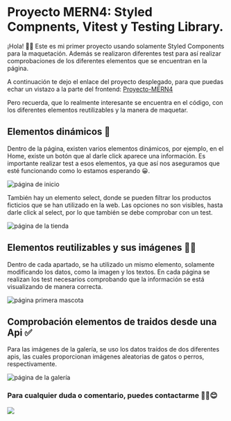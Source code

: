 # Proyecto MERN4: Styled Compnents, Vitest y Testing Library.

¡Hola! 👋🏽 Este es mi primer proyecto usando solamente Styled Components para la maquetación. Además se realizaron diferentes test para
así realizar comprobaciones de los diferentes elementos que se encuentran en la página.

A continuación te dejo el enlace del proyecto desplegado, para que puedas echar un vistazo a la parte del frontend:
[Proyecto-MERN4](https://proyecto-juegos-brisna-paez.netlify.app/)

Pero recuerda, que lo realmente interesante se encuentra en el código, con los diferentes elementos reutilizables y la manera de maquetar.

## Elementos dinámicos 🤔

Dentro de la página, existen varios elementos dinámicos, por ejemplo, en el Home, existe un botón que al darle click aparece una información. Es importante realizar test a esos elementos, ya que así nos aseguramos que esté funcionando como lo estamos esperando 😀.

![página de inicio](https://res.cloudinary.com/dx8j6h1rb/image/upload/v1691518774/Proyecto7%2C%20styled-components/Image-home.png)

También hay un elemento select, donde se pueden filtrar los productos ficticios que se han utilizado en la web. Las opciones no son visibles, hasta darle click al select, por lo que también se debe comprobar con un test.

![página de la tienda](https://res.cloudinary.com/dx8j6h1rb/image/upload/v1691518774/Proyecto7%2C%20styled-components/Image-shop.png)

## Elementos reutilizables y sus imágenes 👏🏽

Dentro de cada apartado, se ha utilizado un mismo elemento, solamente modificando los datos, como la imagen y los textos. En cada página se realizan los test necesarios comprobando que la información se está visualizando de manera correcta.

![página primera mascota](https://res.cloudinary.com/dx8j6h1rb/image/upload/v1691518774/Proyecto7%2C%20styled-components/Image-first-pet.png)

## Comprobación elementos de traidos desde una Api ✅

Para las imágenes de la galería, se uso los datos traídos de dos diferentes apis, las cuales proporcionan imágenes aleatorias de gatos o perros, respectivamente.

![página de la galería](https://res.cloudinary.com/dx8j6h1rb/image/upload/v1691518774/Proyecto7%2C%20styled-components/Image-gallery.png)

### Para cualquier duda o comentario, puedes contactarme ✌🏼😊

![](https://i.pinimg.com/originals/9e/e9/02/9ee902c4fcbed59c1c7f5a8ccabb0cc6.gif)

